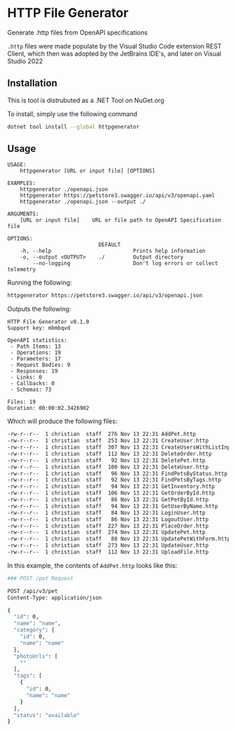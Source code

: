 # HTTP File Generator
Generate .http files from OpenAPI specifications

`.http` files were made populate by the Visual Studio Code extension REST Client, which then was adopted by the JetBrains IDE's, and later on Visual Studio 2022

## Installation

This is tool is distrubuted as a .NET Tool on NuGet.org

To install, simply use the following command

```bash
dotnet tool install --global httpgenerator
```

## Usage

```
USAGE:
    httpgenerator [URL or input file] [OPTIONS]

EXAMPLES:
    httpgenerator ./openapi.json
    httpgenerator https://petstore3.swagger.io/api/v3/openapi.yaml
    httpgenerator ./openapi.json --output ./

ARGUMENTS:
    [URL or input file]    URL or file path to OpenAPI Specification file

OPTIONS:
                             DEFAULT                                         
    -h, --help                          Prints help information              
    -o, --output <OUTPUT>    ./         Output directory                     
        --no-logging                    Don't log errors or collect telemetry
```

Running the following:

```sh
httpgenerator https://petstore3.swagger.io/api/v3/openapi.json
```

Outputs the following:

```
HTTP File Generator v0.1.0
Support key: mbmbqvd

OpenAPI statistics:
 - Path Items: 13
 - Operations: 19
 - Parameters: 17
 - Request Bodies: 9
 - Responses: 19
 - Links: 0
 - Callbacks: 0
 - Schemas: 73

Files: 19
Duration: 00:00:02.3426902
```

Which will produce the following files:

```sh
-rw-r--r--  1 christian  staff  276 Nov 13 22:31 AddPet.http
-rw-r--r--  1 christian  staff  253 Nov 13 22:31 CreateUser.http
-rw-r--r--  1 christian  staff  307 Nov 13 22:31 CreateUsersWithListInput.http
-rw-r--r--  1 christian  staff  112 Nov 13 22:31 DeleteOrder.http
-rw-r--r--  1 christian  staff   92 Nov 13 22:31 DeletePet.http
-rw-r--r--  1 christian  staff  100 Nov 13 22:31 DeleteUser.http
-rw-r--r--  1 christian  staff   96 Nov 13 22:31 FindPetsByStatus.http
-rw-r--r--  1 christian  staff   92 Nov 13 22:31 FindPetsByTags.http
-rw-r--r--  1 christian  staff   94 Nov 13 22:31 GetInventory.http
-rw-r--r--  1 christian  staff  106 Nov 13 22:31 GetOrderById.http
-rw-r--r--  1 christian  staff   86 Nov 13 22:31 GetPetById.http
-rw-r--r--  1 christian  staff   94 Nov 13 22:31 GetUserByName.http
-rw-r--r--  1 christian  staff   84 Nov 13 22:31 LoginUser.http
-rw-r--r--  1 christian  staff   86 Nov 13 22:31 LogoutUser.http
-rw-r--r--  1 christian  staff  227 Nov 13 22:31 PlaceOrder.http
-rw-r--r--  1 christian  staff  274 Nov 13 22:31 UpdatePet.http
-rw-r--r--  1 christian  staff   88 Nov 13 22:31 UpdatePetWithForm.http
-rw-r--r--  1 christian  staff  273 Nov 13 22:31 UpdateUser.http
-rw-r--r--  1 christian  staff  112 Nov 13 22:31 UploadFile.http
```

In this example, the contents of `AddPet.http` looks like this:

```sh
### POST /pet Request

POST /api/v3/pet
Content-Type: application/json

{
  "id": 0,
  "name": "name",
  "category": {
    "id": 0,
    "name": "name"
  },
  "photoUrls": [
    ""
  ],
  "tags": [
    {
      "id": 0,
      "name": "name"
    }
  ],
  "status": "available"
}
```